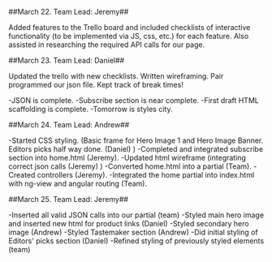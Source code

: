 ##March 22. Team Lead: Jeremy##

Added features to the Trello board and included checklists of interactive functionality (to be implemented via JS, css, etc.) for each feature. Also assisted in researching the required API calls for our page.

##March 23. Team Lead: Daniel##

Updated the trello with new checklists. Written wireframing. Pair programmed our json file. Kept track of break times!

-JSON is complete.
-Subscribe section is near complete.
-First draft HTML scaffolding is complete.
-Tomorrow is styles city.

##March 24. Team Lead: Andrew##

-Started CSS styling.  (Basic frame for Hero Image 1 and Hero Image Banner.  Editors picks half way done. (Daniel) )
-Completed and integrated subscribe section into home.html (Jeremy).
-Updated html wireframe (integrating correct json calls (Jeremy) )
-Converted home.html into a partial (Team).
-Created controllers (Jeremy).
-Integrated the home partial into index.html with ng-view and angular routing (Team).

##March 25. Team Lead: Jeremy##

-Inserted all valid JSON calls into our partial (team)
-Styled main hero image and inserted new html for product links (Daniel)
-Styled secondary hero image (Andrew)
-Styled Tastemaker section (Andrew)
-Did initial styling of Editors' picks section (Daniel)
-Refined styling of previously styled elements (team)
